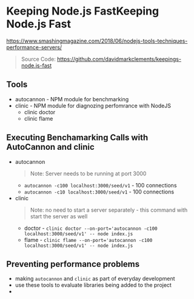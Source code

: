 # Keeping Node.js FastKeeping Node.js Fast 
https://www.smashingmagazine.com/2018/06/nodejs-tools-techniques-performance-servers/

> Source Code: https://github.com/davidmarkclements/keepings-node.js-fast

## Tools
- autocannon - NPM module for benchmarking
- clinic - NPM module for diagnozing perfomrance with NodeJS
    - clinic doctor
    - clinic flame

## Executing Benchamarking Calls with AutoCannon and clinic
- autocannon
    > Note: Server needs to be running at port 3000
    - `autocannon -c100 localhost:3000/seed/v1` - 100 connections
    - `autocannon -c10 localhost:3000/seed/v1` - 100 connections
- clinic
    > Note: no need to start a server separately - this command with start the server as well
    - doctor - `clinic doctor --on-port='autocannon -c100 localhost:3000/seed/v1' -- node index.js`
    - flame - `clinic flame --on-port='autocannon -c100 localhost:3000/seed/v1' -- node index.js`

## Preventing performance problems
- making `autocannon` and `clinic` as part of everyday development
- use these tools to evaluate libraries being added to the project
- 